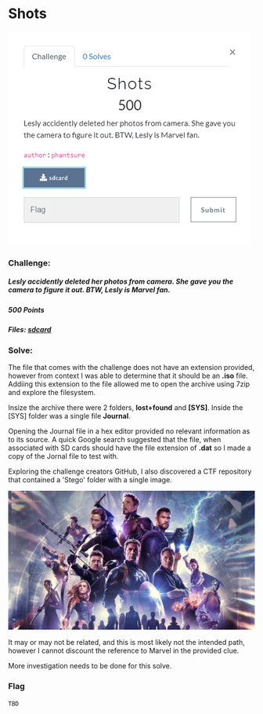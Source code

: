 # Shots

![Shots Challenge](Shots.PNG)

### Challenge:
##### Lesly accidently deleted her photos from camera. She gave you the camera to figure it out. BTW, Lesly is Marvel fan.
##### 500 Points
##### Files: [sdcard](sdcard)

### Solve:

The file that comes with the challenge does not have an extension provided, however from context I was able to determine that it should be an **.iso** file. Addiing this extension to the file allowed me to open the archive using 7zip and explore the filesystem.

Insize the archive there were 2 folders, **lost+found** and **[SYS]**. Inside the [SYS] folder was a single file **Journal**.

Opening the Journal file in a hex editor provided no relevant information as to its source. A quick Google search suggested that the file, when associated with SD cards should have the file extension of **.dat** so I made a copy of the Jornal file to test with.


Exploring the challenge creators GitHub, I also discovered a CTF repository that contained a 'Stego' folder with a single image.

![Marvel](Marvel.jpg)

It may or may not be related, and this is most likely not the intended path, however I cannot discount the reference to Marvel in the provided clue. 

More investigation needs to be done for this solve.

### Flag
```
TBD
```
